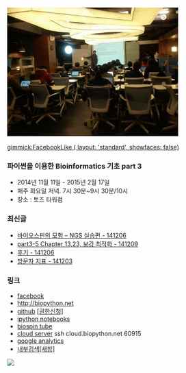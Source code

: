 ![대문](doc/img/d141202.gif)

[gimmick:FacebookLike ( layout: 'standard', showfaces: false) ](http://biopy.github.io)

### 파이썬을 이용한 Bioinformatics 기초 part 3
- 2014년 11월 11일 - 2015년 2월 17일
- 매주 화요일 저녁. 7시 30분~9시 30분/10시
- 장소 : 토즈 타워점

### 최신글
- [바이오스핀의 모험 – NGS 실습편 - 141206](doc/part3/ngs02.md)
- [part3-5 Chapter 13,23, 보강 최적화 - 141209](doc/part3/d05.md)
- [후기 - 141206](doc/afterSchool.md)
- [방문자 지표 - 141203](doc/analytics.md)

### 링크
- [facebook ](https://www.facebook.com/notes/%EB%B0%94%EC%9D%B4%EC%98%A4%EC%8A%A4%ED%95%80/%ED%8C%8C%EC%9D%B4%EC%8D%AC%EC%9D%84-%EC%9D%B4%EC%9A%A9%ED%95%9C-bioinformatics-%EA%B8%B0%EC%B4%88/566279330148620)
- http://biopython.net
- [github](https://github.com/biopy/biopy.github.io) [[권한신청]](doc/git_admin.md)
- [ipython notebooks](http://nbviewer.ipython.org/github/biopy/biopy.github.io/tree/master/notebook/)
- [biospin tube](http://www.youtube.com/channel/UClCglW1qWWYSaV7ESozld1w)
- [cloud server](http://cloud.biopython.net/)  ssh cloud.biopython.net 60915
- [google analytics](doc/analytics.md)
- [내부검색[새창]](https://www.google.com/cse/publicurl?cx=003731926665079035508:yiudsxulqkc)

[<img src="https://developer.android.com/images/brand/en_generic_rgb_wo_45.png">](https://play.google.com/store/apps/details?id=com.dubu.biopyApp)